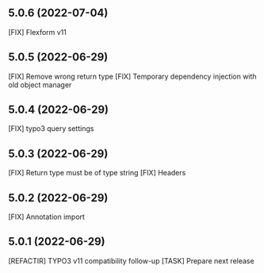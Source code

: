 ## 5.0.6 (2022-07-04)

[FIX] Flexform v11

## 5.0.5 (2022-06-29)

[FIX] Remove wrong return type
[FIX] Temporary dependency injection with old object manager

## 5.0.4 (2022-06-29)

[FIX] typo3 query settings

## 5.0.3 (2022-06-29)

[FIX] Return type must be of type string
[FIX] Headers

## 5.0.2 (2022-06-29)

[FIX] Annotation import

## 5.0.1 (2022-06-29)

[REFACTIR] TYPO3 v11 compatibility follow-up
[TASK] Prepare next release

